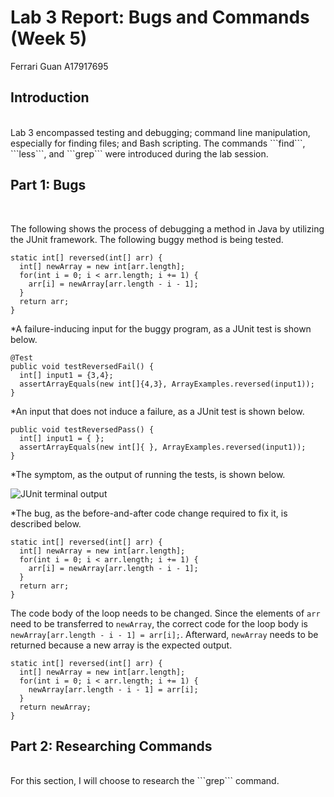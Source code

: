 # Lab 3 Report: Bugs and Commands (Week 5)
Ferrari Guan A17917695

## Introduction

<br />
Lab 3 encompassed testing and debugging; command line manipulation, especially for finding files; and Bash scripting. The commands ```find```, ```less```, and ```grep``` were introduced during the lab session. 
<br />

## Part 1: Bugs
<br />

The following shows the process of debugging a method in Java by utilizing the JUnit framework. 
The following buggy method is being tested. 
```
static int[] reversed(int[] arr) {
  int[] newArray = new int[arr.length];
  for(int i = 0; i < arr.length; i += 1) {
    arr[i] = newArray[arr.length - i - 1];
  }
  return arr;
}
```
*A failure-inducing input for the buggy program, as a JUnit test is shown below.
```
@Test
public void testReversedFail() {
  int[] input1 = {3,4};
  assertArrayEquals(new int[]{4,3}, ArrayExamples.reversed(input1));
}
```
*An input that does not induce a failure, as a JUnit test is shown below. 
```
public void testReversedPass() {
  int[] input1 = { };
  assertArrayEquals(new int[]{ }, ArrayExamples.reversed(input1));
}
```
*The symptom, as the output of running the tests, is shown below. 

![JUnit terminal output](https://b2bomber2.github.io/cse15l-lab-reports/Photos/lab3-0.png)

*The bug, as the before-and-after code change required to fix it, is described below. 
```
static int[] reversed(int[] arr) {
  int[] newArray = new int[arr.length];
  for(int i = 0; i < arr.length; i += 1) {
    arr[i] = newArray[arr.length - i - 1];
  }
  return arr;
}
```
The code body of the loop needs to be changed. Since the elements of ```arr``` need to be transferred to ```newArray```, the correct code for the loop body is ```newArray[arr.length - i - 1] = arr[i];```. Afterward, ```newArray``` needs to be returned because a new array is the expected output. 
```
static int[] reversed(int[] arr) {
  int[] newArray = new int[arr.length];
  for(int i = 0; i < arr.length; i += 1) {
    newArray[arr.length - i - 1] = arr[i];
  }
  return newArray;
}
```

## Part 2: Researching Commands
<br />
For this section, I will choose to research the ```grep``` command. 
<br />
